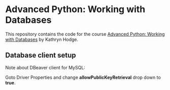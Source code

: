 # Advanced Python: Working with Databases

This repository contains the code for the course [Advanced Python: Working with Databases](https://www.linkedin.com/learning/advanced-python-working-with-databases-22307421/) by Kathryn Hodge.


## Database client setup
Note about DBeaver client for MySQL:

Goto Driver Properties and change **allowPublicKeyRetrieval** drop down to **true**.